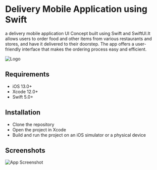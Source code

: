 
# Delivery Mobile Application using Swift

a delivery mobile application UI Concept built using Swift and SwiftUI.It allows users to order food and other items from various restaurants and stores, and have it delivered to their doorstep. The app offers a user-friendly interface that makes the ordering process easy and efficient.




![Logo](https://github.com/Wadie-ess/Swift-DeliveryApp/blob/master/delivery.gif)


## Requirements

- iOS 13.0+
- Xcode 12.0+
- Swift 5.0+

## Installation
- Clone the repository
- Open the project in Xcode
- Build and run the project on an iOS simulator or a physical device


## Screenshots

![App Screenshot](https://res.cloudinary.com/ddlvxyrdr/image/upload/v1679245214/iPhone_14_Pro_xht3lq.png)




